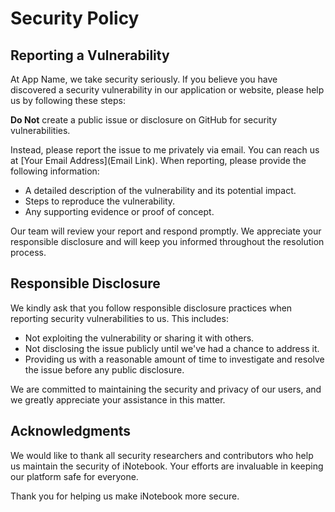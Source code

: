 # Security Policy

## Reporting a Vulnerability

At App Name, we take security seriously. If you believe you have discovered a security vulnerability in our application or website, please help us by following these steps:

**Do Not** create a public issue or disclosure on GitHub for security vulnerabilities. 

Instead, please report the issue to me privately via email. You can reach us at [Your Email Address](Email Link). When reporting, please provide the following information:

- A detailed description of the vulnerability and its potential impact.
- Steps to reproduce the vulnerability.
- Any supporting evidence or proof of concept.

Our team will review your report and respond promptly. We appreciate your responsible disclosure and will keep you informed throughout the resolution process.

## Responsible Disclosure

We kindly ask that you follow responsible disclosure practices when reporting security vulnerabilities to us. This includes:

- Not exploiting the vulnerability or sharing it with others.
- Not disclosing the issue publicly until we've had a chance to address it.
- Providing us with a reasonable amount of time to investigate and resolve the issue before any public disclosure.

We are committed to maintaining the security and privacy of our users, and we greatly appreciate your assistance in this matter.

## Acknowledgments

We would like to thank all security researchers and contributors who help us maintain the security of iNotebook. Your efforts are invaluable in keeping our platform safe for everyone.

Thank you for helping us make iNotebook more secure.
